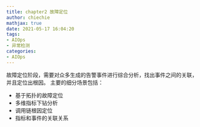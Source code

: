 ```yaml
---
title: chapter2 故障定位
author: chiechie
mathjax: true
date: 2021-05-17 16:04:20
tags:
- AIOps
- 异常检测
categories: 
- AIOps
---
```




故障定位阶段，需要对众多生成的告警事件进行综合分析，找出事件之间的关联，并且定位出根因。
主要的细分场景包括：

- 基于拓扑的故障定位
- 多维指标下钻分析
- 调用链根因定位
- 指标和事件的关联关系